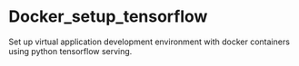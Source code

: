 # Docker_setup_tensorflow
Set up virtual application development environment with docker containers using python tensorflow serving.
